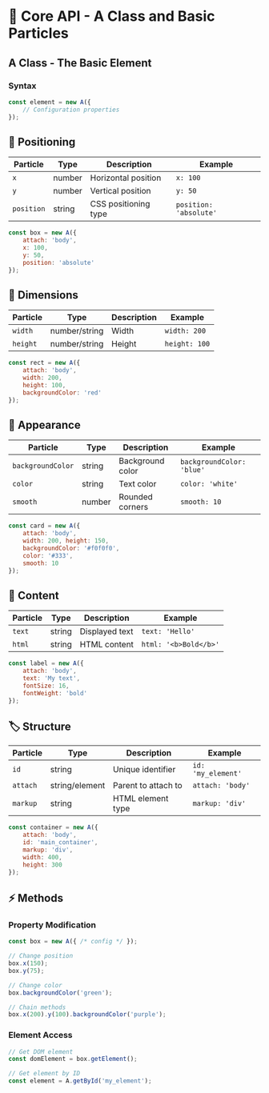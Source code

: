 # 🎯 Core API - A Class and Basic Particles

## A Class - The Basic Element

### Syntax
```javascript
const element = new A({
    // Configuration properties
});
```

## 📍 Positioning

| Particle | Type | Description | Example |
|----------|------|-------------|---------|
| `x` | number | Horizontal position | `x: 100` |
| `y` | number | Vertical position | `y: 50` |
| `position` | string | CSS positioning type | `position: 'absolute'` |

```javascript
const box = new A({
    attach: 'body',
    x: 100,
    y: 50,
    position: 'absolute'
});
```

## 📏 Dimensions

| Particle | Type | Description | Example |
|----------|------|-------------|---------|
| `width` | number/string | Width | `width: 200` |
| `height` | number/string | Height | `height: 100` |

```javascript
const rect = new A({
    attach: 'body',
    width: 200,
    height: 100,
    backgroundColor: 'red'
});
```

## 🎨 Appearance

| Particle | Type | Description | Example |
|----------|------|-------------|---------|
| `backgroundColor` | string | Background color | `backgroundColor: 'blue'` |
| `color` | string | Text color | `color: 'white'` |
| `smooth` | number | Rounded corners | `smooth: 10` |

```javascript
const card = new A({
    attach: 'body',
    width: 200, height: 150,
    backgroundColor: '#f0f0f0',
    color: '#333',
    smooth: 10
});
```

## 📝 Content

| Particle | Type | Description | Example |
|----------|------|-------------|---------|
| `text` | string | Displayed text | `text: 'Hello'` |
| `html` | string | HTML content | `html: '<b>Bold</b>'` |

```javascript
const label = new A({
    attach: 'body',
    text: 'My text',
    fontSize: 16,
    fontWeight: 'bold'
});
```

## 🏷️ Structure

| Particle | Type | Description | Example |
|----------|------|-------------|---------|
| `id` | string | Unique identifier | `id: 'my_element'` |
| `attach` | string/element | Parent to attach to | `attach: 'body'` |
| `markup` | string | HTML element type | `markup: 'div'` |

```javascript
const container = new A({
    attach: 'body',
    id: 'main_container',
    markup: 'div',
    width: 400,
    height: 300
});
```

## ⚡ Methods

### Property Modification
```javascript
const box = new A({ /* config */ });

// Change position
box.x(150);
box.y(75);

// Change color
box.backgroundColor('green');

// Chain methods
box.x(200).y(100).backgroundColor('purple');
```

### Element Access
```javascript
// Get DOM element
const domElement = box.getElement();

// Get element by ID
const element = A.getById('my_element');
```
